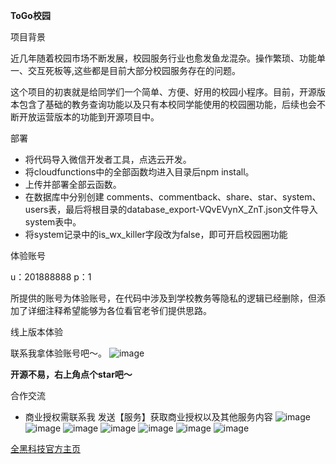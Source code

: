 

**ToGo校园**

项目背景

近几年随着校园市场不断发展，校园服务行业也愈发鱼龙混杂。操作繁琐、功能单一、交互死板等,这些都是目前大部分校园服务存在的问题。

这个项目的初衷就是给同学们一个简单、方便、好用的校园小程序。目前，开源版本包含了基础的教务查询功能以及只有本校同学能使用的校园圈功能，后续也会不断开放运营版本的功能到开源项目中。

部署

- 将代码导入微信开发者工具，点选云开发。
- 将cloudfunctions中的全部函数均进入目录后npm install。
- 上传并部署全部云函数。
- 在数据库中分别创建 comments、commentback、share、star、system、users表，最后将根目录的database_export-VQvEVynX_ZnT.json文件导入system表中。
- 将system记录中的is_wx_killer字段改为false，即可开启校园圈功能

体验账号

u：201888888
p：1

所提供的账号为体验账号，在代码中涉及到学校教务等隐私的逻辑已经删除，但添加了详细注释希望能够为各位看官老爷们提供思路。



线上版本体验

联系我拿体验账号吧～。
![image](.idea/IMG_3275.JPG)

**开源不易，右上角点个star吧～**

合作交流
- 商业授权需联系我 发送【服务】获取商业授权以及其他服务内容
![image](.idea/99701652756964_.pic.jpg)
![image](.idea/13261623840424_.pic_hd.jpg)
![image](.idea/13271623840428_.pic_hd.jpg)
![image](.idea/13281623840432_.pic_hd.jpg)
![image](.idea/13291623840437_.pic_hd.jpg)
![image](.idea/13301623840443_.pic_hd.jpg)
![image](.idea/13311623840448_.pic.jpg)

[全黑科技官方主页](http://www.abtwork.com/?fileGuid=T6yPgqJ8v9PKXHqc)

